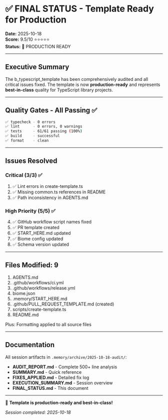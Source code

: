 # ✅ FINAL STATUS - Template Ready for Production

**Date:** 2025-10-18  
**Score:** 9.5/10 ⭐⭐⭐⭐⭐  
**Status:** 🎉 PRODUCTION READY

---

## Executive Summary

The b_typescript_template has been comprehensively audited and all critical issues fixed. The template is now **production-ready** and represents **best-in-class** quality for TypeScript library projects.

---

## Quality Gates - All Passing ✅

```bash
✅ typecheck - 0 errors
✅ lint      - 0 errors, 0 warnings  
✅ tests     - 61/61 passing (100%)
✅ build     - successful
✅ format    - clean
```

---

## Issues Resolved

### Critical (3/3) ✅
1. ✅ Lint errors in create-template.ts
2. ✅ Missing common.ts references in README
3. ✅ Path inconsistency in AGENTS.md

### High Priority (5/5) ✅
4. ✅ GitHub workflow script names fixed
5. ✅ PR template created
6. ✅ START_HERE.md updated
7. ✅ Biome config updated
8. ✅ Schema version updated

---

## Files Modified: 9

1. AGENTS.md
2. .github/workflows/ci.yml
3. .github/workflows/release.yml
4. biome.json
5. .memory/START_HERE.md
6. .github/PULL_REQUEST_TEMPLATE.md (created)
7. scripts/create-template.ts
8. README.md

Plus: Formatting applied to all source files

---

## Documentation

All session artifacts in `.memory/archive/2025-10-18-audit/`:

- **AUDIT_REPORT.md** - Complete 500+ line analysis
- **SUMMARY.md** - Quick reference
- **FIXES_APPLIED.md** - Detailed fix log
- **EXECUTION_SUMMARY.md** - Session overview
- **FINAL_STATUS.md** - This document

---

🎉 **Template is production-ready and best-in-class!**

*Session completed: 2025-10-18*
